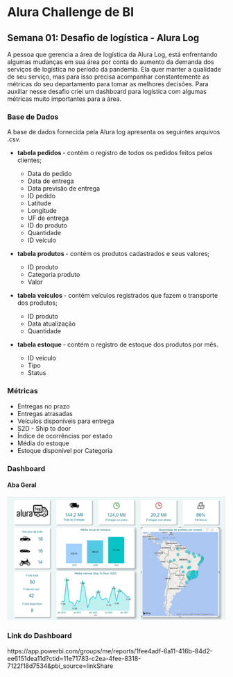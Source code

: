 <h1> Alura Challenge de BI </h1>
<h2> Semana 01: Desafio de logística - Alura Log </h2>

A pessoa que gerencia a área de logística da Alura Log, está enfrentando algumas mudanças em sua área por conta do aumento da demanda dos serviços de logística no período da pandemia. Ela quer manter a qualidade de seu serviço, mas para isso precisa acompanhar constantemente as métricas do seu departamento para tomar as melhores decisões. Para auxiliar nesse desafio criei um dashboard para logística com algumas métricas muito importantes para a área.

<h3> Base de Dados </h3>

A base de dados fornecida pela Alura log apresenta os seguintes arquivos .csv. 

<ul>
  <li> <b> tabela pedidos </b> - contém o registro de todos os pedidos feitos pelos clientes; 
    <p>
    <ul>
      <li> Data do pedido </li>
      <li> Data de entrega </li>
      <li> Data previsão de entrega </li>
      <li> ID pedido </li>
      <li> Latitude </li>
      <li> Longitude </li>
      <li> UF de entrega </li>
      <li> ID do produto</li>
      <li> Quantidade </li>
      <li> ID veículo </li>
    </ul>
  </li>
  <p>
  <li> <b> tabela produtos </b> - contém os produtos cadastrados e seus valores; 
    <p>
    <ul>
      <li> ID produto </li>
      <li> Categoria produto </li>
      <li> Valor </li>
    </ul>
  </li>
  <p>
  <li> <b> tabela veículos </b> - contém veículos registrados que fazem o transporte dos produtos; </li>
    <p>
     <ul>
      <li> ID produto </li>
      <li> Data atualização </li>
      <li> Quantidade </li>
    </ul>
  <p>
  <li> <b> tabela estoque </b> - contém o registro de estoque dos produtos por mês. </li>
    <p>
    <ul>
      <li> ID veículo </li>
      <li> Tipo </li>
      <li> Status </li>
    </ul>
</ul>

<h3> Métricas </h3>

<ul>
  <li> Entregas no prazo </li>
  <li> Entregas atrasadas </li>
  <li> Veículos disponíveis para entrega </li>
  <li> S2D - Ship to door </li>
  <li> Índice de ocorrências por estado </li>
  <li> Média do estoque </li>
  <li> Estoque disponível por Categoria </li>
</ul>

<h3> Dashboard </h3>

<h4> Aba Geral </h4>
<p align="center">
  <img src="figuras/screenshot-dashboard/dashboard-aba-geral.png" width="850" title="dashboard-aba-geral">
</p>

<h3> Link do Dashboard </h3>
https://app.powerbi.com/groups/me/reports/1fee4adf-6a11-416b-84d2-ee6151dea11d?ctid=11e71783-c2ea-4fee-8318-7122f18d7534&pbi_source=linkShare

